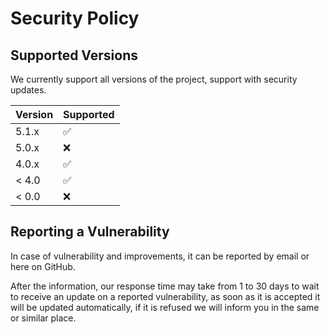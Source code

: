 # Security Policy

## Supported Versions

We currently support all versions of the project, support with security updates.

| Version | Supported          |
| ------- | ------------------ |
| 5.1.x   | :white_check_mark: |
| 5.0.x   | :x:                |
| 4.0.x   | :white_check_mark: |
| < 4.0   | :white_check_mark: |
| < 0.0   | :x:                |

## Reporting a Vulnerability

In case of vulnerability and improvements, it can be reported by email or here on GitHub.

After the information, our response time may take from 1 to 30 days to wait to receive an update on a reported vulnerability,
as soon as it is accepted it will be updated automatically, if it is refused we will inform you in the same or similar place. 
